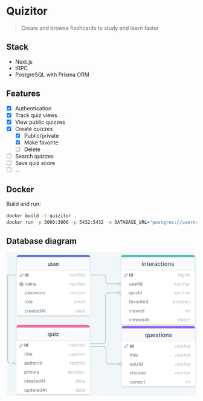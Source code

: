 # Quizitor

> Create and browse flashcards to study and learn faster

## Stack

- Next.js
- tRPC
- PostgreSQL with Prisma ORM

## Features

- [x] Authentication
- [x] Track quiz views
- [x] View public quizzes
- [x] Create quizzes
  - [x] Public/private
  - [x] Make favorite
  - [ ] Delete
- [ ] Search quizzes
- [ ] Save quiz score
- [ ] ...

## Docker

Build and run:

```bash
docker build -t quizitor .
docker run -p 3000:3000 -p 5432:5432 -e DATABASE_URL="postgres://username:password@host.docker.internal:5432/quiz" -e JWT_SECRET="jwt_secret" quizitor
```

## Database diagram

![Db diagram](db_diagram.png)
